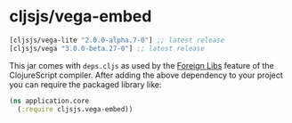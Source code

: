# cljsjs/vega-embed

[](dependency)
```clojure
[cljsjs/vega-lite "2.0.0-alpha.7-0"] ;; latest release
[cljsjs/vega "3.0.0-beta.27-0"] ;; latest release
```
[](/dependency)

This jar comes with `deps.cljs` as used by the [Foreign Libs][flibs] feature
of the ClojureScript compiler. After adding the above dependency to your project
you can require the packaged library like:

```clojure
(ns application.core
  (:require cljsjs.vega-embed))
```

[flibs]: https://github.com/clojure/clojurescript/wiki/Packaging-Foreign-Dependencies
